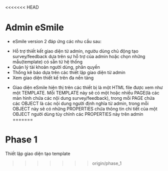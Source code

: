 <<<<<<< HEAD
# Admin eSmile
-	eSmile version 2 đáp ứng các nhu cầu sau:
+ Hỗ trợ thiết kết giao diện từ admin, ngườu dùng chủ động tạo survey/feedback dựa trên sự hỗ trợ của admin hoặc chọn những mẫu(template) có sẵn từ hệ thống
+ Quản lý tài khoản người dùng, phân quyền
+ Thống kê báo dựa trên các thiết lập giao diện từ admin
+ Xem giao diện thiết kế trên đa nền tảng
-	Giao diện eSmile hiện thị trên các thiết bị là một HTML file được xem như một TEMPLATE. Mỗi TEMPLATE này sẽ có một hoặc nhiều PAGE(là các màn hình chứa các nội dung survey/feedback), trong mỗi PAGE chứa các OBJECT là các nội dung người định nghĩa từ admin, trong mỗi OBJECT này sẽ có những PROPERTIES chứa thông tin chi tiết của một OBJECT người dùng tùy chỉnh các PROPERTIES này trên admin
=======
# Phase 1
Thiết lập giao diện tạo template
>>>>>>> origin/phase_1
